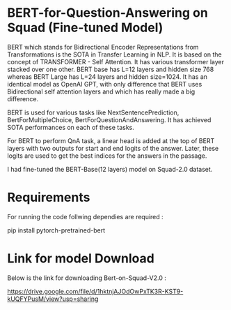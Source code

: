 # BERT-for-Question-Answering on Squad (Fine-tuned Model)
BERT which stands for Bidirectional Encoder Representations from Transformations is the SOTA in Transfer Learning in NLP.
It is based on the concept of TRANSFORMER - Self Attention. It has various transformer layer stacked over one other.
BERT base has L=12 layers and hidden size 768 whereas BERT Large has L=24 layers and hidden size=1024. It has an identical model as OpenAI GPT, with only difference that BERT uses Bidirectional self attention layers and which has really made a big difference. 

BERT is used for various tasks like NextSentencePrediction, BertForMultipleChoice, BertForQuestionAndAnswering. It has achieved SOTA performances on each of these tasks. 

For BERT to perform QnA task, a linear head is added at the top of BERT layers with two outputs for start and end logits of the answer. Later, these logits are used to get the best indices for the answers in the passage. 

I had fine-tuned the BERT-Base(12 layers) model on Squad-2.0 dataset. 






# Requirements
For running the code follwing dependies are required :

pip install pytorch-pretrained-bert

# Link for model Download
Below is the link for downloading Bert-on-Squad-V2.0 :

https://drive.google.com/file/d/1hktnjAJOdOwPxTK3R-KST9-kUQFYPusM/view?usp=sharing


